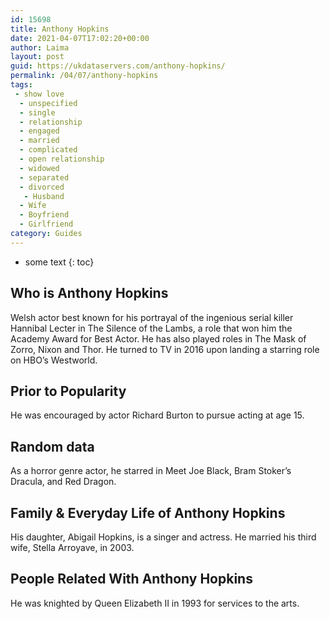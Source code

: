 ```yaml
---
id: 15698
title: Anthony Hopkins
date: 2021-04-07T17:02:20+00:00
author: Laima
layout: post
guid: https://ukdataservers.com/anthony-hopkins/
permalink: /04/07/anthony-hopkins
tags:
 - show love
  - unspecified
  - single
  - relationship
  - engaged
  - married
  - complicated
  - open relationship
  - widowed
  - separated
  - divorced
   - Husband
  - Wife
  - Boyfriend
  - Girlfriend
category: Guides
---
```


* some text
{: toc}


## Who is Anthony Hopkins
                  
                  
                  
Welsh actor best known for his portrayal of the ingenious serial killer Hannibal Lecter in The Silence of the Lambs, a role that won him the Academy Award for Best Actor. He has also played roles in The Mask of Zorro, Nixon and Thor. He turned to TV in 2016 upon landing a starring role on HBO&#8217;s Westworld.
                  
              
            
              
            
                
                
                
## Prior to Popularity
                  
                  
                  
He was encouraged by actor Richard Burton to pursue acting at age 15.
                  
              
            
              
            
                
                
                
## Random data
                  
                  
                  
As a horror genre actor, he starred in Meet Joe Black, Bram Stoker&#8217;s Dracula, and Red Dragon.
                  
              
            
              
            
                
                
                
## Family & Everyday Life of Anthony Hopkins
                  
                  
                  
His daughter, Abigail Hopkins, is a singer and actress. He married his third wife, Stella Arroyave, in 2003.
                  
              
            
              
            
                
                
                
## People Related With Anthony Hopkins
                  
                  
                  
He was knighted by Queen Elizabeth II in 1993 for services to the arts.
                  
              
            
              
            
                
              
            
              
              
            
            
              
            
          
          
          